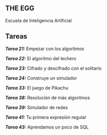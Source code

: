 ## THE EGG

Escuela de Inteligencia Artificial


## Tareas

***Tarea 21:*** Empezar con los algoritmos

***Tarea 22:*** El algoritmo del lechero

***Tarea 23:*** Cifrado y descifrado con el solitario

***Tarea 24:*** Construye un simulador

***Tarea 33:*** El juego de Pikachu

***Tarea 38:*** Resolución de más algoritmos

***Tarea 39:*** Simulador de redes

***Tarea 41:*** Tu primera expresión regular

***Tarea 43:*** Aprendamos un poco de SQL